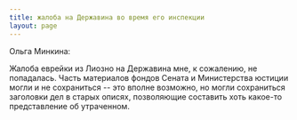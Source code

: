 ```yaml
---
title: жалоба на Державина во время его инспекции
layout: page
---
```


Ольга Минкина:

Жалоба еврейки из Лиозно на Державина мне, к сожалению, не попадалась.
Часть материалов фондов Сената и Министерства юстиции могли и не сохраниться -- это вполне возможно, но могли сохраниться заголовки дел в старых описях, позволяющие составить хоть какое-то представление об утраченном.
